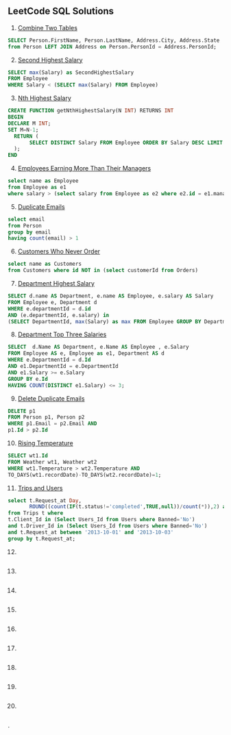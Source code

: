 ## LeetCode SQL Solutions

1. [Combine Two Tables](https://leetcode.com/problems/combine-two-tables/)
```SQL
SELECT Person.FirstName, Person.LastName, Address.City, Address.State 
from Person LEFT JOIN Address on Person.PersonId = Address.PersonId;
```

2. [Second Highest Salary](https://leetcode.com/problems/second-highest-salary/)
```SQL
SELECT max(Salary) as SecondHighestSalary 
FROM Employee
WHERE Salary < (SELECT max(Salary) FROM Employee)
```

3. [Nth Highest Salary](https://leetcode.com/problems/nth-highest-salary/)
```SQL
CREATE FUNCTION getNthHighestSalary(N INT) RETURNS INT
BEGIN
DECLARE M INT;
SET M=N-1;
  RETURN (
       SELECT DISTINCT Salary FROM Employee ORDER BY Salary DESC LIMIT M, 1
  );
END
```


4. [Employees Earning More Than Their Managers](https://leetcode.com/problems/employees-earning-more-than-their-managers/)
```SQL
select name as Employee
from Employee as e1 
where salary > (select salary from Employee as e2 where e2.id = e1.managerId )
```

5. [Duplicate Emails](https://leetcode.com/problems/duplicate-emails/)
```SQL
select email
from Person
group by email
having count(email) > 1
```

6. [Customers Who Never Order](https://leetcode.com/problems/customers-who-never-order/)
```SQL
select name as Customers 
from Customers where id NOT in (select customerId from Orders)
```

7. [Department Highest Salary](https://leetcode.com/problems/department-highest-salary/)
```SQL
SELECT d.name AS Department, e.name AS Employee, e.salary AS Salary
FROM Employee e, Department d
WHERE e.departmentId = d.id
AND (e.departmentId, e.salary) in 
(SELECT DepartmentId, max(Salary) as max FROM Employee GROUP BY DepartmentId)
```

8. [Department Top Three Salaries](https://leetcode.com/problems/department-top-three-salaries/)
```SQL
SELECT  d.Name AS Department, e.Name AS Employee , e.Salary 
FROM Employee AS e, Employee as e1, Department AS d
WHERE e.DepartmentId = d.Id
AND e1.DepartmentId = e.DepartmentId
AND e1.Salary >= e.Salary 
GROUP BY e.Id
HAVING COUNT(DISTINCT e1.Salary) <= 3;
```

9. [Delete Duplicate Emails](https://leetcode.com/problems/delete-duplicate-emails/)
```SQL
DELETE p1
FROM Person p1, Person p2
WHERE p1.Email = p2.Email AND
p1.Id > p2.Id
```

10. [Rising Temperature](https://leetcode.com/problems/rising-temperature/)
```SQL
SELECT wt1.Id 
FROM Weather wt1, Weather wt2
WHERE wt1.Temperature > wt2.Temperature AND 
TO_DAYS(wt1.recordDate)-TO_DAYS(wt2.recordDate)=1;
```

11. [Trips and Users](https://leetcode.com/problems/trips-and-users/)
```SQL
select t.Request_at Day,
       ROUND((count(IF(t.status!='completed',TRUE,null))/count(*)),2) as 'Cancellation Rate'
from Trips t where 
t.Client_Id in (Select Users_Id from Users where Banned='No') 
and t.Driver_Id in (Select Users_Id from Users where Banned='No')
and t.Request_at between '2013-10-01' and '2013-10-03'
group by t.Request_at;
```

12. []()
```SQL
```

13. []()
```SQL
```

14. []()
```SQL
```

15. []()
```SQL
```

16. []()
```SQL
```

17. []()
```SQL
```

18. []()
```SQL
```

19. []()
```SQL
```

20. []()
```SQL
```

. []()
```SQL
```



